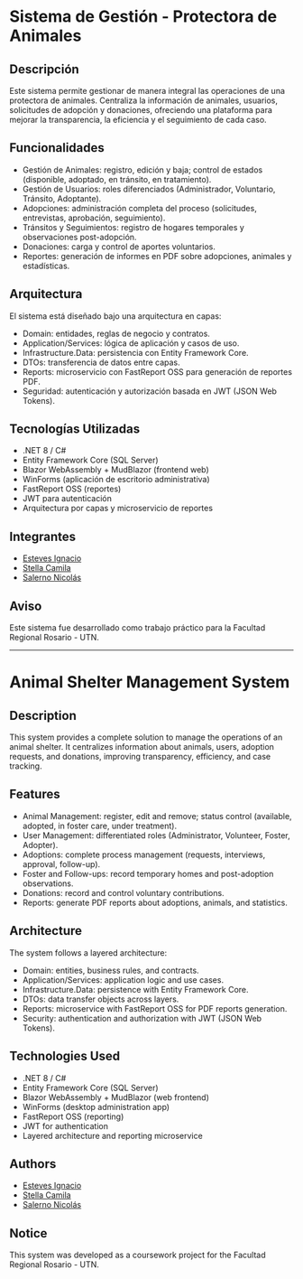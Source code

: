 # Sistema de Gestión - Protectora de Animales

## Descripción
Este sistema permite gestionar de manera integral las operaciones de una protectora de animales. 
Centraliza la información de animales, usuarios, solicitudes de adopción y donaciones, 
ofreciendo una plataforma para mejorar la transparencia, la eficiencia y el seguimiento de cada caso.

## Funcionalidades
- Gestión de Animales: registro, edición y baja; control de estados (disponible, adoptado, en tránsito, en tratamiento).
- Gestión de Usuarios: roles diferenciados (Administrador, Voluntario, Tránsito, Adoptante).
- Adopciones: administración completa del proceso (solicitudes, entrevistas, aprobación, seguimiento).
- Tránsitos y Seguimientos: registro de hogares temporales y observaciones post-adopción.
- Donaciones: carga y control de aportes voluntarios.
- Reportes: generación de informes en PDF sobre adopciones, animales y estadísticas.

## Arquitectura
El sistema está diseñado bajo una arquitectura en capas:

- Domain: entidades, reglas de negocio y contratos.
- Application/Services: lógica de aplicación y casos de uso.
- Infrastructure.Data: persistencia con Entity Framework Core.
- DTOs: transferencia de datos entre capas.
- Reports: microservicio con FastReport OSS para generación de reportes PDF.
- Seguridad: autenticación y autorización basada en JWT (JSON Web Tokens).

## Tecnologías Utilizadas
- .NET 8 / C#
- Entity Framework Core (SQL Server)
- Blazor WebAssembly + MudBlazor (frontend web)
- WinForms (aplicación de escritorio administrativa)
- FastReport OSS (reportes)
- JWT para autenticación
- Arquitectura por capas y microservicio de reportes

## Integrantes
- [Esteves Ignacio](https://github.com/NachitoE)  
- [Stella Camila](https://github.com/mimistella)
- [Salerno Nicolás](https://github.com/phalanxeyes) 

## Aviso
Este sistema fue desarrollado como trabajo práctico para la Facultad Regional Rosario - UTN.


---
# Animal Shelter Management System

## Description
This system provides a complete solution to manage the operations of an animal shelter. 
It centralizes information about animals, users, adoption requests, and donations, 
improving transparency, efficiency, and case tracking.

## Features
- Animal Management: register, edit and remove; status control (available, adopted, in foster care, under treatment).
- User Management: differentiated roles (Administrator, Volunteer, Foster, Adopter).
- Adoptions: complete process management (requests, interviews, approval, follow-up).
- Foster and Follow-ups: record temporary homes and post-adoption observations.
- Donations: record and control voluntary contributions.
- Reports: generate PDF reports about adoptions, animals, and statistics.

## Architecture
The system follows a layered architecture:

- Domain: entities, business rules, and contracts.
- Application/Services: application logic and use cases.
- Infrastructure.Data: persistence with Entity Framework Core.
- DTOs: data transfer objects across layers.
- Reports: microservice with FastReport OSS for PDF reports generation.
- Security: authentication and authorization with JWT (JSON Web Tokens).

## Technologies Used
- .NET 8 / C#
- Entity Framework Core (SQL Server)
- Blazor WebAssembly + MudBlazor (web frontend)
- WinForms (desktop administration app)
- FastReport OSS (reporting)
- JWT for authentication
- Layered architecture and reporting microservice

## Authors
- [Esteves Ignacio](https://github.com/NachitoE)  
- [Stella Camila](https://github.com/mimistella)
- [Salerno Nicolás](https://github.com/phalanxeyes) 



## Notice
This system was developed as a coursework project for the Facultad Regional Rosario - UTN.
